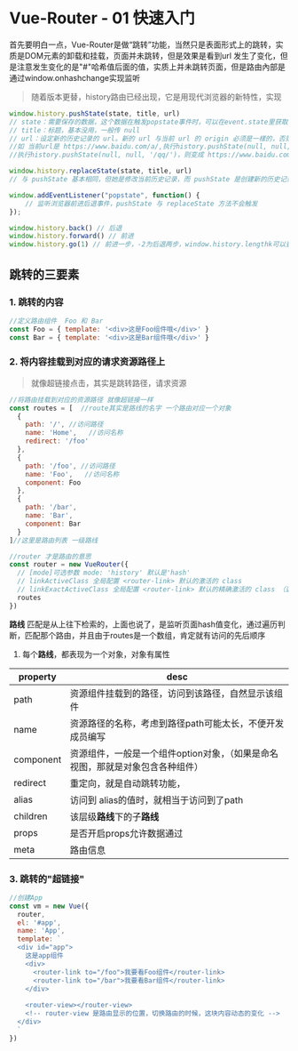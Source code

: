 # Vue-Router - 01 快速入门
首先要明白一点，Vue-Router是做“跳转”功能，当然只是表面形式上的跳转，实质是DOM元素的卸载和挂载，页面并未跳转，但是效果是看到url
发生了变化，但是注意发生变化的是"#"哈希值后面的值，实质上并未跳转页面，但是路由內部是通过window.onhashchange实现监听

> 随着版本更替，history路由已经出现，它是用现代浏览器的新特性，实现
```javascript
window.history.pushState(state, title, url) 
// state：需要保存的数据，这个数据在触发popstate事件时，可以在event.state里获取
// title：标题，基本没用，一般传 null
// url：设定新的历史记录的 url。新的 url 与当前 url 的 origin 必须是一樣的，否则会抛出错误。url可以是绝对路径，也可以是相对路径。
//如 当前url是 https://www.baidu.com/a/,执行history.pushState(null, null, './qq/')，则变成 https://www.baidu.com/a/qq/，
//执行history.pushState(null, null, '/qq/')，则变成 https://www.baidu.com/qq/

window.history.replaceState(state, title, url)
// 与 pushState 基本相同，但她是修改当前历史记录，而 pushState 是创建新的历史记录

window.addEventListener("popstate", function() {
	// 监听浏览器前进后退事件，pushState 与 replaceState 方法不会触发				
});

window.history.back() // 后退
window.history.forward() // 前进
window.history.go(1) // 前进一步，-2为后退两步，window.history.lengthk可以查看当前历史堆栈中页面的数量
```

## 跳转的三要素

### 1. 跳转的内容
```javascript
//定义路由组件  Foo 和 Bar
const Foo = { template: '<div>这是Foo组件哦</div>' }
const Bar = { template: '<div>这是Bar组件哦</div>' }
```

### 2. 将内容挂载到对应的请求资源路径上
> 就像超链接点击，其实是跳转路径，请求资源
```javascript
//将路由挂载到对应的资源路径 就像超链接一样
const routes = [  //route其实是路线的名字 一个路由对应一个对象
  {
    path: '/', //访问路径
    name: 'Home',   //访问名称
    redirect: '/foo'
  },
  {
    path: '/foo', //访问路径
    name: 'Foo',   //访问名称
    component: Foo
  },
  {
    path: '/bar',
    name: 'Bar',
    component: Bar
  }
]//这里是路由列表 一级路线

//router 才是路由的意思
const router = new VueRouter({
  // [mode]可选参数 mode: 'history' 默认是'hash'
  // linkActiveClass 全局配置 <router-link> 默认的激活的 class
  // linkExactActiveClass 全局配置 <router-link> 默认的精确激活的 class （这条等学完子路由就知道）
  routes
})
```
**路线** 匹配是从上往下检索的，上面也说了，是监听页面hash值变化，通过遍历判断，匹配那个路由，并且由于routes是一个数组，肯定就有访问的先后顺序    

1. 每个**路线**，都表现为一个对象，对象有属性   
 
  property | desc   
  --- | ---
  path | 资源组件挂载到的路径，访问到该路径，自然显示该组件
  name | 资源路径的名称，考虑到路径path可能太长，不便开发成员编写
  component | 资源组件，一般是一个组件option对象，（如果是命名视图，那就是对象包含各种组件）    
  redirect | 重定向，就是自动跳转功能，
  alias | 访问到 alias的值时，就相当于访问到了path
  children | 该层级**路线**下的子**路线**
  props | 是否开启props允许数据通过
  meta | 路由信息

### 3. 跳转的"超链接"
```javascript
//创建App
const vm = new Vue({
  router,
  el: '#app',
  name: 'App',
  template: `
  <div id="app">
    这是app组件
    <div>
      <router-link to="/foo">我要看Foo组件</router-link>
      <router-link to="/bar">我要看Bar组件</router-link>
    </div>
    
    <router-view></router-view> 
    <!-- router-view 是路由显示的位置，切换路由的时候，这块内容动态的变化 -->
  </div>
  `
})
```